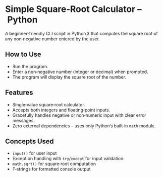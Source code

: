 # Simple Square‑Root Calculator – Python

A beginner‑friendly CLI script in Python 3 that computes the square root of any non‑negative number entered by the user.

## How to Use

- Run the program.
- Enter a non‑negative number (integer or decimal) when prompted.
- The program will display the square root of the number.

## Features

- Single‑value square‑root calculator.
- Accepts both integers and floating‑point inputs.
- Gracefully handles negative or non‑numeric input with clear error messages.
- Zero external dependencies – uses only Python’s built‑in `math` module.

## Concepts Used

- `input()` for user input
- Exception handling with `try`/`except` for input validation
- `math.sqrt()` for square‑root computation
- F‑strings for formatted console output
